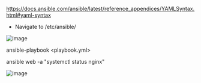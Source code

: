 
https://docs.ansible.com/ansible/latest/reference_appendices/YAMLSyntax.html#yaml-syntax

- Navigate to /etc/ansible/


![image](https://user-images.githubusercontent.com/14828358/148207313-b9f28eb0-1dff-4e55-9a8a-a59ff0190797.png)


ansible-playbook <playbook.yml>


ansible web -a "systemctl status nginx"

![image](https://user-images.githubusercontent.com/14828358/148207708-dd693570-1a16-416a-97ca-5845e25c6a11.png)

